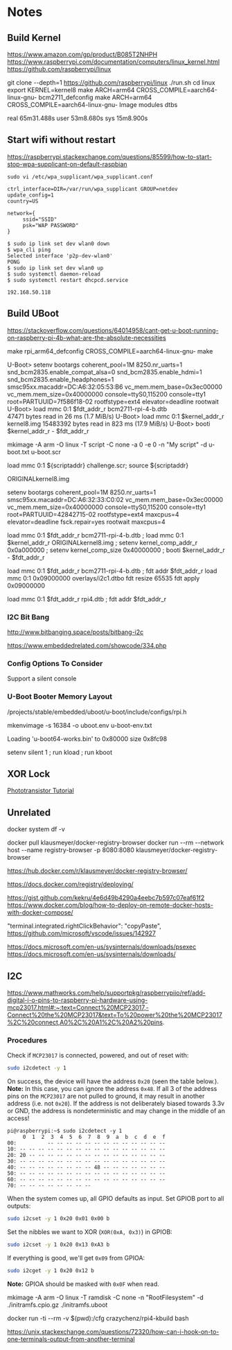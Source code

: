 # Notes

## Build Kernel

https://www.amazon.com/gp/product/B085T2NHPH
https://www.raspberrypi.com/documentation/computers/linux_kernel.html
https://github.com/raspberrypi/linux

git clone --depth=1 https://github.com/raspberrypi/linux
./run.sh
cd linux
export KERNEL=kernel8
make ARCH=arm64 CROSS_COMPILE=aarch64-linux-gnu- bcm2711_defconfig
make ARCH=arm64 CROSS_COMPILE=aarch64-linux-gnu- Image modules dtbs

real    65m31.488s
user    53m8.680s
sys     15m8.900s

## Start wifi without restart

https://raspberrypi.stackexchange.com/questions/85599/how-to-start-stop-wpa-supplicant-on-default-raspbian

`sudo vi /etc/wpa_supplicant/wpa_supplicant.conf`

```text
ctrl_interface=DIR=/var/run/wpa_supplicant GROUP=netdev
update_config=1
country=US

network={
     ssid="SSID"
     psk="WAP PASSWORD"
}
```

```text
$ sudo ip link set dev wlan0 down
$ wpa_cli ping
Selected interface 'p2p-dev-wlan0'
PONG
$ sudo ip link set dev wlan0 up
$ sudo systemctl daemon-reload
$ sudo systemctl restart dhcpcd.service
```

`192.168.50.118`

## Build UBoot



https://stackoverflow.com/questions/64014958/cant-get-u-boot-running-on-raspberry-pi-4b-what-are-the-absolute-necessities

make rpi_arm64_defconfig
CROSS_COMPILE=aarch64-linux-gnu- make

U-Boot> setenv bootargs coherent_pool=1M 8250.nr_uarts=1 snd_bcm2835.enable_compat_alsa=0 snd_bcm2835.enable_hdmi=1 snd_bcm2835.enable_headphones=1 smsc95xx.macaddr=DC:A6:32:05:53:B6 vc_mem.mem_base=0x3ec00000 vc_mem.mem_size=0x40000000 console=ttyS0,115200 console=tty1 root=PARTUUID=7f586f18-02 rootfstype=ext4 elevator=deadline rootwait
U-Boot> load mmc 0:1 $fdt_addr_r bcm2711-rpi-4-b.dtb                 
47471 bytes read in 26 ms (1.7 MiB/s)
U-Boot> load mmc 0:1 $kernel_addr_r kernel8.img
15483392 bytes read in 823 ms (17.9 MiB/s)
U-Boot> booti $kernel_addr_r - $fdt_addr_r

mkimage -A arm -O linux -T script -C none -a 0 -e 0 -n "My script" -d u-boot.txt u-boot.scr

load mmc 0:1 ${scriptaddr} challenge.scr; source ${scriptaddr}

ORIGINALkernel8.img

setenv bootargs coherent_pool=1M 8250.nr_uarts=1 smsc95xx.macaddr=DC:A6:32:33:C0:02 vc_mem.mem_base=0x3ec00000 vc_mem.mem_size=0x40000000 console=ttyS0,115200 console=tty1 root=PARTUUID=42842715-02 rootfstype=ext4 maxcpus=4 elevator=deadline fsck.repair=yes rootwait maxcpus=4

load mmc 0:1 $fdt_addr_r bcm2711-rpi-4-b.dtb ; load mmc 0:1 $kernel_addr_r ORIGINALkernel8.img ; setenv kernel_comp_addr_r 0x0a000000 ; setenv kernel_comp_size 0x40000000 ; booti $kernel_addr_r - $fdt_addr_r


load mmc 0:1 $fdt_addr_r bcm2711-rpi-4-b.dtb ; fdt addr $fdt_addr_r
load mmc 0:1 0x09000000 overlays/i2c1.dtbo
fdt resize 65535
fdt apply 0x09000000

load mmc 0:1 $fdt_addr_r rpi4.dtb ; fdt addr $fdt_addr_r

### I2C Bit Bang

http://www.bitbanging.space/posts/bitbang-i2c

https://www.embeddedrelated.com/showcode/334.php

### Config Options To Consider

Support a silent console

### U-Boot Booter Memory Layout

/projects/stable/embedded/uboot/u-boot/include/configs/rpi.h

mkenvimage -s 16384 -o uboot.env u-boot-env.txt

Loading 'u-boot64-works.bin' to 0x80000 size 0x8fc98

setenv silent 1 ; run kload ; run kboot




## XOR Lock

[Phototransistor Tutorial](https://www.youtube.com/watch?v=zx4OUXk0LSQ)



## Unrelated

docker system df -v

docker pull klausmeyer/docker-registry-browser
docker run --rm --network host --name registry-browser -p 8080:8080 klausmeyer/docker-registry-browser

https://hub.docker.com/r/klausmeyer/docker-registry-browser/

https://docs.docker.com/registry/deploying/

https://gist.github.com/kekru/4e6d49b4290a4eebc7b597c07eaf61f2
https://www.docker.com/blog/how-to-deploy-on-remote-docker-hosts-with-docker-compose/

"terminal.integrated.rightClickBehavior": "copyPaste",
https://github.com/microsoft/vscode/issues/142927

https://docs.microsoft.com/en-us/sysinternals/downloads/psexec
https://docs.microsoft.com/en-us/sysinternals/downloads/



## I2C

https://www.mathworks.com/help/supportpkg/raspberrypiio/ref/add-digital-i-o-pins-to-raspberry-pi-hardware-using-mcp23017.html#:~:text=Connect%20MCP23017,-Connect%20the%20MCP23017&text=To%20power%20the%20MCP23017%2C%20connect,A0%2C%20A1%2C%20A2%20pins.

<!-- IODIRA
sudo i2cget -y 1 0x20 0x00 b

Get IODIRB
sudo i2cget -y 1 0x20 0x01 b
Set GPIOB as output
sudo i2cset -y 1 0x20 0x01 0x00 b

GPIOA
sudo i2cget -y 1 0x20 0x12 b

GPIOB
sudo i2cget -y 1 0x20 0x13 b

A - input (bottom), B - output (top)

sudo i2cset -y 1 0x20 0x13 0xA3 b

sudo i2cget -y 1 0x20 0x12 b -->

### Procedures

Check if `MCP23017` is connected, powered, and out of reset with:

```sh
sudo i2cdetect -y 1
```

On success, the device will have the address `0x20` (seen the table below.). **Note:** In this case, you can ignore the address `0x48`. If all 3 of the address pins on the `MCP23017` are not pulled to ground, it may result in another address (i.e. not `0x20`). If the address is not deliberately biased towards 3.3v or GND, the address is nondeterministic and may change in the middle of an access!

```text
pi@raspberrypi:~$ sudo i2cdetect -y 1
     0  1  2  3  4  5  6  7  8  9  a  b  c  d  e  f
00:          -- -- -- -- -- -- -- -- -- -- -- -- --
10: -- -- -- -- -- -- -- -- -- -- -- -- -- -- -- --
20: 20 -- -- -- -- -- -- -- -- -- -- -- -- -- -- --
30: -- -- -- -- -- -- -- -- -- -- -- -- -- -- -- --
40: -- -- -- -- -- -- -- -- 48 -- -- -- -- -- -- --
50: -- -- -- -- -- -- -- -- -- -- -- -- -- -- -- --
60: -- -- -- -- -- -- -- -- -- -- -- -- -- -- -- --
70: -- -- -- -- -- -- -- --
```

When the system comes up, all GPIO defaults as input. Set GPIOB port to all outputs:

```sh
sudo i2cset -y 1 0x20 0x01 0x00 b
```

Set the nibbles we want to XOR (`XOR(0xA, 0x3)`) in GPIOB:

```sh
sudo i2cset -y 1 0x20 0x13 0xA3 b
```

If everything is good, we'll get `0x09` from GPIOA:

```sh
sudo i2cget -y 1 0x20 0x12 b
```

**Note:** GPIOA should be masked with `0x0F` when read.

mkimage -A arm -O linux -T ramdisk -C none -n "RootFilesystem" -d ./initramfs.cpio.gz ./initramfs.uboot

docker run -ti --rm -v $(pwd):/cfg crazychenz/rpi4-kbuild bash

https://unix.stackexchange.com/questions/72320/how-can-i-hook-on-to-one-terminals-output-from-another-terminal
